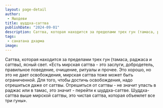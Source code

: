 ```yaml
---
layout: page-detail
author:
 - Яшодеви
title: шуддха-саттва
publishDate: "2024-09-01"
description: Саттва, которая находится за пределами трех гун (тамаса, раджаса и саттвы), ясный свет.
tags:
 - санатана дхарма
image: 
---
```


Саттва, которая находится за пределами трех гун (тамаса, раджаса и саттвы), ясный свет.
 «Есть мирская саттва - это заслуги, добродетель, правильное поведение, очищение, ритуалы и прочее. Это хорошо, но это не дает освобождения, мирская саттва тоже может быть ограниченной. Для того, чтобы достичь освобождения, надо отрешиться даже от саттвы. Отрешиться от саттвы - не значит упасть в раджас или в тамас, это значит - перейти к шуддха-саттве. Шуддха-саттва выше мирской саттвы, это чистая саттва, которая объемлет все три гуны».&nbsp;

